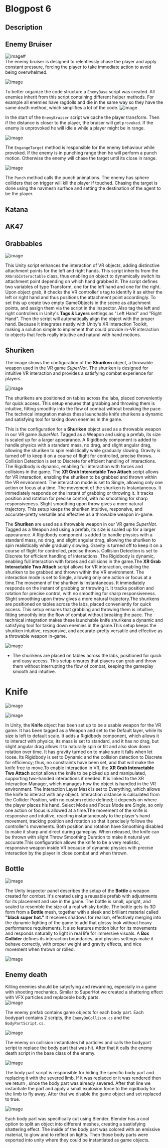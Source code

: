 # Blogpost 6 #
## Description ##
## Enemy Bruiser ##
![image](https://github.com/user-attachments/assets/8307e078-679e-403c-9055-1ee0ea9ff540)# <br>
The enemy bruiser is designed to relentlessly chase the player and apply constant pressure, forcing the player to take immediate action to avoid being overwhelmed.

![image](https://github.com/user-attachments/assets/9071f521-ce87-4a94-b317-81ea8428014e) <br>

To better organize the code structure a `EnemyBase` script was created. All enemies inherit from this script containing different helper methods. For example all enemies have ragdolls and die in the same way so they have the same death method, which simplifies a lot of the code.
![image](https://github.com/user-attachments/assets/8cdb5ede-455d-4489-88cb-4197fcdfbfee) <br>

In the start of the `EnemyBruiser` script we cache the player transform. Then if the distance is closer to the player, the bruiser will get `provoked`. If the enemy is unprovoked he will idle a while a player might be in range.

![image](https://github.com/user-attachments/assets/5e42f4dd-4ff6-4712-8919-389c9721b2e3) <br>

The `EngangeTarget` method is responsible for the enemy behaviour while provoked. If the enemy is in punching range then he will perform a punch motion. Otherwise the enemy will chase the target until its close in range.

![image](https://github.com/user-attachments/assets/f24fbeb4-088c-48de-b674-65326380be96) <br>

The `Punch` method calls the punch animations. The enemy has sphere colliders that on trigger will kill the player if touched. Chasing the target is done using the navmesh surface and setting the destination of the agent to be the player. 

## Katana ##
## AK47 ##
## Grabbables ##

![image](https://github.com/user-attachments/assets/dff595eb-d3eb-420c-873f-5c8bc573d75c)

This Unity script enhances the interaction of VR objects, adding distinctive attachment points for the left and right hands. This script inherits from the `XRGrabInteractable` class, thus enabling an object to dynamically switch its attachment point depending on which hand grabbed it. The script defines two variables of type Transform, one for the left hand and one for the right. Upon object grab, it checks the VR controller's tag to identify it as either the left or right hand and thus positions the attachment point accordingly. To set this up create two empty GameObjects in the scene as attachment points, and assign them via the script in the Inspector. Also tag the left and right controllers in Unity's **Tags & Layers** settings as "Left Hand" and "Right Hand". Then the script will automatically align the object with the proper hand. Because it integrates neatly with Unity's XR Interaction Toolkit, making a solution simple to implement that could provide in-VR interaction to objects that feels really intuitive and natural with hand motions.


## Shuriken 

The image shows the configuration of the **Shuriken** object, a throwable weapon used in the VR game *SuperNot*. The shuriken is designed for intuitive VR interaction and provides a satisfying combat experience for players.

![image](https://github.com/user-attachments/assets/cfaf9aee-ea18-4d8f-80b5-b55908ee039c)

The shurikens are positioned on tables across the labs, placed conveniently for quick access. This setup ensures that grabbing and throwing them is intuitive, fitting smoothly into the flow of combat without breaking the pace. The technical integration makes these launchable knife shurikens a dynamic and satisfying tool for taking down enemies in the game.

This is the configuration for a **Shuriken** object used as a throwable weapon in our VR game *SuperNot*. Tagged as a Weapon and using a prefab, its size is scaled up for a larger appearance. A Rigidbody component is added to handle physics with a standard mass, no drag, and slight angular drag, allowing the shuriken to spin realistically while gradually slowing. Gravity is turned off to keep it on a course of flight for controlled, precise throws. Collision Detection is set to Discrete for efficient handling of interactions. The Rigidbody is dynamic, enabling full interaction with forces and collisions in the game.
The **XR Grab Interactable Two Attach** script allows for VR interaction, enabling the shuriken to be grabbed and thrown within the VR environment. The interaction mode is set to Single, allowing only one action or focus at a time.
The movement of the shuriken is Instantaneous. It immediately responds on the instant of grabbing or throwing it. It tracks position and rotation for precise control, with no smoothing for sharp responsiveness. Slight smoothing upon throw gives a more natural trajectory.
This setup keeps the shuriken intuitive, responsive, and accurate-pretty versatile and effective as a throwable weapon in-game.

The **Shuriken** are used as a throwable weapon in our VR game *SuperNot*. Tagged as a Weapon and using a prefab, its size is scaled up for a larger appearance. A Rigidbody component is added to handle physics with a standard mass, no drag, and slight angular drag, allowing the shuriken to spin realistically while gradually slowing. Gravity is turned off to keep it on a course of flight for controlled, precise throws. Collision Detection is set to Discrete for efficient handling of interactions. The Rigidbody is dynamic, enabling full interaction with forces and collisions in the game.The **XR Grab Interactable Two Attach** script allows for VR interaction, enabling the shuriken to be grabbed and thrown within the VR environment. The interaction mode is set to Single, allowing only one action or focus at a time.The movement of the shuriken is Instantaneous. It immediately responds on the instant of grabbing or throwing it. It tracks position and rotation for precise control, with no smoothing for sharp responsiveness. Slight smoothing upon throw gives a more natural trajectory.The shurikens are positioned on tables across the labs, placed conveniently for quick access. This setup ensures that grabbing and throwing them is intuitive, fitting smoothly into the flow of combat without breaking the pace. The technical integration makes these launchable knife shurikens a dynamic and satisfying tool for taking down enemies in the game.This setup keeps the shuriken intuitive, responsive, and accurate-pretty versatile and effective as a throwable weapon in-game.

![image](https://github.com/user-attachments/assets/65a23e46-782a-45f8-bfdc-bf76c554f654)


- The shurikens are placed on tables across the labs, positioned for quick and easy access. This setup ensures that players can grab and throw them without interrupting the flow of combat, keeping the gameplay smooth and intuitive.



# Knife 

![image](https://github.com/user-attachments/assets/62932291-48a4-4fe8-9bb3-0ab426056d75)

![image](https://github.com/user-attachments/assets/b9e36f5b-8eb6-4d83-a8a8-5454ebb00b95)


In Unity, the **Knife** object has been set up to be a usable weapon for the VR game. It has been tagged as a Weapon and set to the Default layer, while its size is left to default scale. It adds a Rigidbody component, which allows it to interact with physics; its mass is set to standard, and it has no drag, but slight angular drag allows it to naturally spin or tilt and also slow down rotation over time. It has gravity turned on to make sure it falls when let loose. Its Rigidbody is set to Dynamic and the collision detection to Discrete for efficiency; thus, no constraints have been set, and that will make the knife free to move.To enable interaction in VR, the **XR Grab Interactable Two Attach** script allows the knife to be picked up and manipulated, supporting two-handed interactions if needed. It is linked to the XR Interaction Manager, which manages how the object is handled in the VR environment. The Interaction Layer Mask is set to Everything, which allows the knife to interact with any object. Interaction distance is calculated from the Collider Position, with no custom reticle defined; it depends on where the player places his hand. Select Mode and Focus Mode are Single, so only one action or focus is allowed at a time.The movement of the knife is responsive and intuitive, reacting instantaneously to the player's hand movement, tracking position and rotation so that it precisely follows the controller's movements. Both position and rotation have Smoothing disabled to make it sharp and direct during gameplay. When released, the knife can be thrown with slight Throw Smoothing Duration to make it natural yet accurate.This configuration allows the knife to be a very realistic, responsive weapon inside VR because of dynamic physics with precise interaction by the player in close combat and when thrown.


## Bottle

![image](https://github.com/user-attachments/assets/2d0dc403-15c2-407e-966c-9a67bdf857de)

The Unity inspector panel describes the setup of the **Bottle** a weapon created for combat. It's created using a reusable prefab with adjustments for its placement and use in the game. The bottle is small, upright, and scaled to resemble the size of a real whisky bottle. The bottle gets its 3D form from a **Bottle** mesh, together with a sleek and brilliant material called **"black super hot."** It receives shadows for realism, effectively merging into the dynamic lighting of the game to add that glossy look without heavy performance requirements. It also features motion blur for its movements and responds naturally to light in real life for immersive visuals. A **Box Collider** defines its interaction boundaries, and physics settings make it behave correctly, with proper weight and gravity effects, and nice movement when thrown or rolled.

![image](https://github.com/user-attachments/assets/a0af0847-6ab4-44b5-848e-78b0316b5262)


## Enemy death ##
Killing enemies should be satysfying and rewarding, especially in a game with shooting mechanics. Similar to SuperHot we created a shattering effect with VFX particles and replaceble body parts. <br>
![image](https://github.com/user-attachments/assets/75fc38ed-5194-4504-ad71-b392df1234ad) <br>

The enemy prefab contains game objects for each body part. Each bodypart contains 2 scripts, the `EnemyOnCollison.cs` and the `BodyPartScript.cs`.

![image](https://github.com/user-attachments/assets/06aabb6b-d848-4ed6-8b8e-60966ac88a99) <br>

The enemy on collision instantiates hit particles and calls the bodypart script to replace the body part that was hit. After that it calls the enemy death script in the base class of the enemy. <br>

![image](https://github.com/user-attachments/assets/faf59242-33a2-4f95-ba05-9087a7687ce5) <br>

The body part script is responsible for hiding the specific body part and replacing it with the severed limb. If it was replaced or it was rendered then we return , since the body part was already severed. After that line we instantiate the part and apply a small explosion force to the rigidbody for the limb to fly away. After that we disable the game object and set replaced to true.

![image](https://github.com/user-attachments/assets/24a8aab0-86b9-4b5d-8e19-5427fd7591de)

Each body part was specifically cut using Blender. Blender has a cool option to split an object into different meshes, creating a sastisfying shattering effect. The inside of the body part was colored with an emissive material, to glow and to reflect on lights. Then those body parts were exported into unity where they could be instantiated as game objects.
